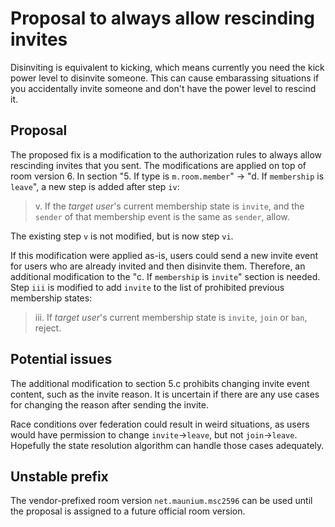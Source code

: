 # Proposal to always allow rescinding invites
Disinviting is equivalent to kicking, which means currently you need the kick
power level to disinvite someone. This can cause embarassing situations if you
accidentally invite someone and don't have the power level to rescind it.

## Proposal
The proposed fix is a modification to the authorization rules to always allow
rescinding invites that you sent. The modifications are applied on top of room
version 6. In section "5. If type is `m.room.member`" -> "d. If `membership`
is `leave`", a new step is added after step `iv`:

> v. If the *target user*'s current membership state is `invite`, and the `sender`
  of that membership event is the same as `sender`, allow.

The existing step `v` is not modified, but is now step `vi`.

If this modification were applied as-is, users could send a new invite event
for users who are already invited and then disinvite them. Therefore, an
additional modification to the "c. If `membership` is `invite`" section is
needed. Step `iii` is modified to add `invite` to the list of prohibited
previous membership states:

> iii. If *target user*'s current membership state is `invite`, `join` or `ban`, reject.

## Potential issues
The additional modification to section 5.c prohibits changing invite event
content, such as the invite reason. It is uncertain if there are any use cases
for changing the reason after sending the invite.

Race conditions over federation could result in weird situations, as users
would have permission to change `invite`->`leave`, but not `join`->`leave`.
Hopefully the state resolution algorithm can handle those cases adequately.

## Unstable prefix
The vendor-prefixed room version `net.maunium.msc2596` can be used until the
proposal is assigned to a future official room version.

